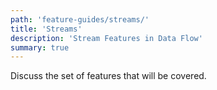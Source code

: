 ```yaml
---
path: 'feature-guides/streams/'
title: 'Streams'
description: 'Stream Features in Data Flow'
summary: true
---
```


Discuss the set of features that will be covered.

